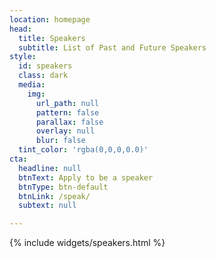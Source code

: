 ```yaml
---
location: homepage
head:
  title: Speakers
  subtitle: List of Past and Future Speakers
style:
  id: speakers
  class: dark
  media:
    img:
      url_path: null
      pattern: false
      parallax: false
      overlay: null
      blur: false
  tint_color: 'rgba(0,0,0,0.0)'
cta:
  headline: null
  btnText: Apply to be a speaker
  btnType: btn-default
  btnLink: /speak/
  subtext: null

---
```


{% include widgets/speakers.html %}
